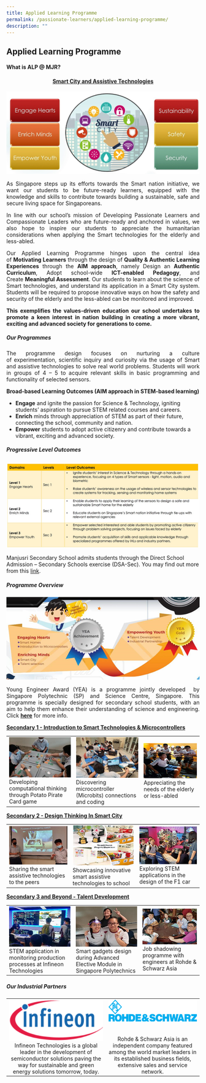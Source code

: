 ```yaml
---
title: Applied Learning Programme
permalink: /passionate-learners/applied-learning-programme/
description: ""
---
```

## **Applied Learning Programme**

#### **What is ALP @ MJR?**

#### <center><u>**Smart City and Assistive Technologies**</u></center>

![](/images/Passionate%20Learners/Applied%20Learning%20Programme/ALP_1.jpeg)


<p style="text-align: justify;">As Singapore steps up its efforts towards the Smart nation initiative, we want our students to be future-ready learners, equipped with the knowledge and skills to contribute towards building a sustainable, safe and secure living space for Singaporeans.</p>

<p style="text-align: justify;">In line with our school’s mission of Developing Passionate Learners and Compassionate Leaders who are future-ready and anchored in values, we also hope to inspire our students to appreciate the humanitarian considerations when applying the Smart technologies for the elderly and less-abled.  </p>

<p style="text-align: justify;">Our Applied Learning Programme hinges upon the central idea of <b>Motivating Learners</b> through the design of <b>Quality & Authentic Learning Experiences</b> through the <b>AIM approach</b>, namely Design an <b>Authentic Curriculum</b>, Adopt school-wide <b>ICT-enabled Pedagogy</b>, and Create <b>Meaningful Assessment</b>. Our students to learn about the science of Smart technologies, and understand its application in a Smart City system. Students will be required to propose innovative ways on how the safety and security of the elderly and the less-abled can be monitored and improved.</p>

<p style="text-align: justify;"><b>This exemplifies the values-driven education our school undertakes to promote a keen interest in nation building in creating a more vibrant, exciting and advanced society for generations to come.</b></p>

##### **Our Programmes** 

<p style="text-align: justify;">The programme design focuses on nurturing a culture of experimentation, scientific inquiry and curiosity via the usage of Smart and assistive technologies to solve real world problems. Students will work in groups of 4 – 5 to acquire relevant skills in basic programming and functionality of selected sensors. </p>

**Broad-based Learning Outcomes (AIM approach in STEM-based learning)**

*   **Engage** and ignite the passion for Science & Technology, igniting students’ aspiration to pursue STEM related courses and careers.
*   **Enrich** minds through appreciation of STEM as part of their future, connecting the school, community and nation.
*   **Empower** students to adopt active citizenry and contribute towards a vibrant, exciting and advanced society.


##### **Progressive Level Outcomes**

<a href="/images/Passionate%20Learners/Applied%20Learning%20Programme/Progressive%20Level%20Outcomes.jpg" target = "_blank"> <img src="/images/Passionate%20Learners/Applied%20Learning%20Programme/Progressive%20Level%20Outcomes.jpg"></a>


Manjusri Secondary School admits students through the Direct School Admission – Secondary Schools exercise (DSA-Sec). You may find out more from this [link](/discover-manjusri/direct-school-admission/introduction-to-dsa-sec-at-manjusri/).

##### **Programme Overview**

![](/images/Passionate%20Learners/Applied%20Learning%20Programme/ALP_yea.png)

<p style="text-align: justify;">Young Engineer Award (YEA) is a programme jointly developed  by Singapore Polytechnic (SP) and Science Centre, Singapore. This programme is specially designed for secondary school students, with an aim to help them enhance their understanding of science and engineering. Click <a href="https://www.sp.edu.sg/engineering-cluster/eee/secondary-school-students/young-engineer-award" target="_blank"><b>here</b></a> for more info.</p>

<b><u>Secondary 1 - Introduction to Smart Technologies & Microcontrollers</u></b>

|   |   |   |
|---|-----|------|
| ![](/images/Passionate%20Learners/Applied%20Learning%20Programme/alp_new1.png)Developing computational thinking through Potato Pirate Card game | ![](/images/Passionate%20Learners/Applied%20Learning%20Programme/alp_new2b.png)Discovering microcontroller (Microbits) connections and coding 	  | ![](/images/Passionate%20Learners/Applied%20Learning%20Programme/alp_new3b.png) Appreciating the needs of the elderly or less-abled |


<b><u>Secondary 2 - Design Thinking In Smart City
</u></b>

|   |   |   |
|-----|-----|------|
|![](/images/Passionate%20Learners/Applied%20Learning%20Programme/alp_new4.png)Sharing the smart assistive technologies to the peers	  |![](/images/Passionate%20Learners/Applied%20Learning%20Programme/alp_new5b.png)Showcasing innovative smart assistive technologies to school  | ![](/images/Passionate%20Learners/Applied%20Learning%20Programme/alp_new6.png)Exploring STEM applications in the design of the F1 car     |

<b><u>Secondary 3 and Beyond - Talent Development
</u></b>

|   |   |   |
|---|---|---|
|![](/images/Passionate%20Learners/Applied%20Learning%20Programme/alp_new7.png)STEM application in monitoring production processes at Infineon Technologies | ![](/images/Passionate%20Learners/Applied%20Learning%20Programme/alp_new8.png)Smart gadgets design during Advanced Elective Module in Singapore Polytechnics   | ![](/images/Passionate%20Learners/Applied%20Learning%20Programme/alp_new9.png)Job shadowing programme with engineers at Rohde & Schwarz Asia  |

##### Our Industrial Partners


|   |   |
|:-----:|:------:|
| ![](/images/Passionate%20Learners/Applied%20Learning%20Programme/Infineon%20Technologies.png) <br> Infineon Technologies is a global leader in the development of semiconductor solutions paving the way for sustainable and green energy solutions tomorrow, today. | ![](/images/Passionate%20Learners/Applied%20Learning%20Programme/Rohde&Schwarz.png) <br><br> <br>  Rohde & Schwarz Asia is an independent company featured among the world market leaders in its established business fields, extensive sales and service network. |